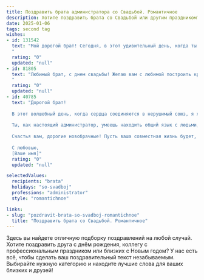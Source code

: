 ```yaml
---
title: Поздравить брата администратора со Свадьбой. Романтичное
description: Хотите поздравить брата со Свадьбой или другим праздником? Наш ИИ создаст незабываемое поздравление, а вы обязательно выделитесь среди других.  
date: 2025-01-06
tags: second tag
wishes:
- id: 131542
  text: "Мой дорогой брат! Сегодня, в этот удивительный день, когда ты связываешь свою жизнь с любимой женщиной, я хочу пожелать вам океана любви, безбрежного счастья и нескончаемой нежности. Пусть ваша семейная жизнь будет похожа на красивую и увлекательную книгу, страницы которой вы будете с радостью наполнять яркими событиями и незабываемыми моментами.  Пусть ваш администраторский талант поможет вам организовать вашу совместную жизнь так же безупречно, как вы организуете всё остальное.  Будьте опорой друг другу, храните верность и теплоту ваших чувств, и пусть ваша любовь лишь крепнет с каждым годом!  Горжусь тобой и искренне поздравляю с этим чудесным событием!
  "
  rating: "0"
  updated: "null"
- id: 81805
  text: "Любимый брат, с днем свадьбы! Желаю вам с любимой построить крепкую семью, полную любви, счастья и взаимопонимания. Пусть ваш путь будет усыпан лепестками роз, а ваш дом наполнится теплом и уютом. Будьте всегда рядом, поддерживайте друг друга, и пусть ваша любовь будет яркой и нерушимой!
  "
  rating: "0"
  updated: "null"
- id: 40785
  text: "Дорогой брат!
  
  В этот волшебный день, когда сердца соединяются в нерушимый союз, я хочу от всей души поздравить тебя с самым важным событием в твоей жизни — твоей свадьбой!
  
  Ты, как настоящий администратор, умеешь находить общий язык с людьми, организовывать радость и создавать уют. Теперь у тебя есть возможность воплотить все эти качества в своем семейном счастье. Пусть каждый день будет наполнен взаимопониманием, искренними улыбками и бесконечной любовью.
  
  Счастья вам, дорогие новобрачные! Пусть ваша совместная жизнь будет, как идеальный план — гармоничной, красивой и полной ярких моментов. Желаю вам стать друг для друга опорой и вдохновением, а ваша любовь пусть станет beaconом света в любые времена.
  
  С любовью,
  [Ваше имя]"
  rating: "0"
  updated: "null"

selectedValues:
  recipients: "brata"
  holidays: "so-svadboj"
  professions: "administrator"
  style: "romantichnoe"

links:
- slug: "pozdravit-brata-so-svadboj-romantichnoe"
  title: "Поздравить брата со Свадьбой. Романтичное"
---
```


Здесь вы найдете отличную подборку поздравлений на любой случай.
Хотите поздравить друга с днём рождения, коллегу с профессиональным праздником или близких с Новым годом? У нас есть всё, чтобы сделать ваш поздравительный текст незабываемым. Выбирайте нужную категорию и находите лучшие слова для ваших близких и друзей!
